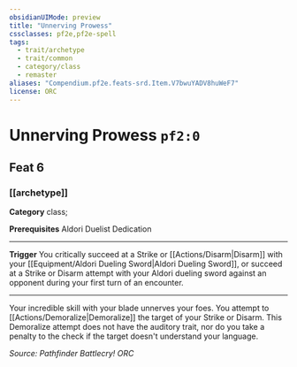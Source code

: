 ```yaml
---
obsidianUIMode: preview
title: "Unnerving Prowess"
cssclasses: pf2e,pf2e-spell
tags:
  - trait/archetype
  - trait/common
  - category/class
  - remaster
aliases: "Compendium.pf2e.feats-srd.Item.V7bwuYADV8huWeF7"
license: ORC
---
```

# Unnerving Prowess `pf2:0`
## Feat 6
### [[archetype]]

**Category** class; 



**Prerequisites** Aldori Duelist Dedication
* * *
**Trigger** You critically succeed at a Strike or [[Actions/Disarm|Disarm]] with your [[Equipment/Aldori Dueling Sword|Aldori Dueling Sword]], or succeed at a Strike or Disarm attempt with your Aldori dueling sword against an opponent during your first turn of an encounter.

* * *

Your incredible skill with your blade unnerves your foes. You attempt to [[Actions/Demoralize|Demoralize]] the target of your Strike or Disarm. This Demoralize attempt does not have the auditory trait, nor do you take a penalty to the check if the target doesn't understand your language.

*Source: Pathfinder Battlecry!*
*ORC*